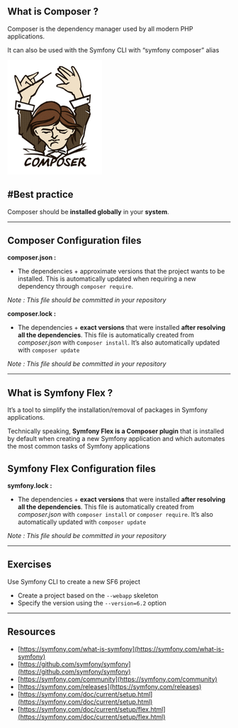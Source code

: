 ## What is Composer ?

Composer is the dependency manager used by all modern PHP applications.

It can also be used with the Symfony CLI with “symfony composer” alias

![1.3.1](../assets/01-Introduction/3-Installation/1.3.1.png)

## #Best practice

Composer should be **installed globally** in your **system**.

---

## Composer Configuration files

**composer.json :**

- The dependencies + approximate versions that the project wants to be installed. This is automatically updated when requiring a new dependency through `composer require`.

_Note : This file should be committed in your repository_

**composer.lock :**

- The dependencies + **exact versions** that were installed **after resolving all the dependencies**.  This file is automatically created from _composer.json_ with c`omposer install`. It’s also automatically updated with `composer update`

_Note : This file should be committed in your repository_

---

## What is Symfony Flex ?

It’s a tool to simplify the installation/removal of packages in Symfony applications.

Technically speaking, **Symfony Flex is a Composer plugin** that is installed by default when creating a new Symfony application and which automates the most common tasks of Symfony applications

## Symfony Flex Configuration files

**symfony.lock :**

- The dependencies + **exact versions** that were installed **after resolving all the dependencies**.  This file is automatically created from _composer.json_ with `composer install` or `composer require`. It’s also automatically updated with `composer update`

_Note : This file should be committed in your repository_

---

## Exercises

Use Symfony CLI to create a new SF6 project
- Create a project based on the `--webapp` skeleton
- Specify the version using the `--version=6.2` option

---

## Resources

- [https://symfony.com/what-is-symfony](https://symfony.com/what-is-symfony)
- [https://github.com/symfony/symfony](https://github.com/symfony/symfony)
- [https://symfony.com/community](https://symfony.com/community)
- [https://symfony.com/releases](https://symfony.com/releases)
- [https://symfony.com/doc/current/setup.html](https://symfony.com/doc/current/setup.html)
- [https://symfony.com/doc/current/setup/flex.html](https://symfony.com/doc/current/setup/flex.html)
